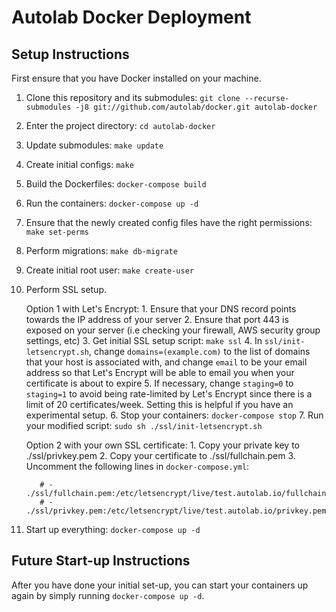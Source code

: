 # Autolab Docker Deployment

## Setup Instructions
First ensure that you have Docker installed on your machine.

1. Clone this repository and its submodules: `git clone --recurse-submodules -j8 git://github.com/autolab/docker.git autolab-docker`
2. Enter the project directory: `cd autolab-docker`
3. Update submodules: `make update`
4. Create initial configs: `make`
5. Build the Dockerfiles: `docker-compose build`
6. Run the containers: `docker-compose up -d`
7. Ensure that the newly created config files have the right permissions: `make set-perms`
8. Perform migrations: `make db-migrate`
9. Create initial root user: `make create-user`
10. Perform SSL setup. 
 
	Option 1 with Let's Encrypt:
	    1. Ensure that your DNS record points towards the IP address of your server
	    2. Ensure that port 443 is exposed on your server (i.e checking your firewall, AWS security group settings, etc)
	    3.  Get initial SSL setup script: `make ssl`
	    4. In `ssl/init-letsencrypt.sh`, change `domains=(example.com)` to the list of domains that your host is associated with, and change `email` to be your email address so that Let's Encrypt will be able to email you when your certificate is about to expire
	    5. If necessary, change `staging=0` to `staging=1` to avoid being rate-limited by Let's Encrypt since there is a limit of 20 certificates/week. Setting this is helpful if you have an experimental setup.
	    6. Stop your containers: `docker-compose stop`
	    7. Run your modified script: `sudo sh ./ssl/init-letsencrypt.sh`
	     
	     
	Option 2 with your own SSL certificate:
	    1. Copy your private key to ./ssl/privkey.pem
	    2. Copy your certificate to ./ssl/fullchain.pem
	    3. Uncomment the following lines in `docker-compose.yml`:
     
    ```
       # - ./ssl/fullchain.pem:/etc/letsencrypt/live/test.autolab.io/fullchain.pem;
       # - ./ssl/privkey.pem:/etc/letsencrypt/live/test.autolab.io/privkey.pem;
    ```
12. Start up everything: `docker-compose up -d`

## Future Start-up Instructions
After you have done your initial set-up, you can start your containers up again by simply running `docker-compose up -d`. 

